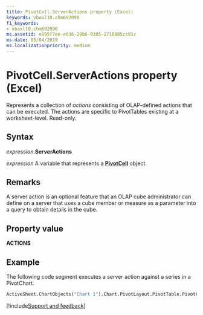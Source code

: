 ```yaml
---
title: PivotCell.ServerActions property (Excel)
keywords: vbaxl10.chm692090
f1_keywords:
- vbaxl10.chm692090
ms.assetid: e895f7ee-e636-29b6-9385-2710885cc01c
ms.date: 05/04/2019
ms.localizationpriority: medium
---
```



# PivotCell.ServerActions property (Excel)

Represents a collection of _actions_ consisting of OLAP-defined actions that can be executed. The actions are specific to PivotTables existing at a worksheet-level. Read-only.


## Syntax

_expression_.**ServerActions**

_expression_ A variable that represents a **[PivotCell](Excel.PivotCell.md)** object.


## Remarks

A server action is an optional feature that an OLAP cube administrator can define on a server that uses a cube member or measure as a parameter into a query to obtain details in the cube.


## Property value

**ACTIONS**


## Example

The following code segment executes a server action against a series in a PivotChart.

```vb
ActiveSheet.ChartObjects("Chart 1").Chart.PivotLayout.PivotTable.PivotColumnAxis.PivotLines(index of line ).PivotLineCells(index of cells ).ServerAction("OLAP Action name" ).Execute
```


[!include[Support and feedback](~/includes/feedback-boilerplate.md)]
